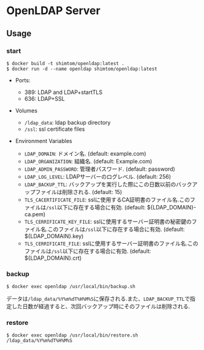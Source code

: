 # OpenLDAP Server

## Usage
### start
```
$ docker build -t shimtom/openldap:latest .
$ docker run -d --name openldap shimtom/openldap:latest
```

* Ports:
    - 389: LDAP and LDAP+startTLS
    - 636: LDAP+SSL

* Volumes
    - `/ldap_data`: ldap backup directory
    - `/ssl`: ssl certificate files

* Environment Variables
    - `LDAP_DOMAIN`: ドメイン名. (default: example.com)
    - `LDAP_ORGANIZATION`: 組織名. (default: Example.com)
    - `LDAP_ADMIN_PASSWORD`: 管理者パスワード. (default: password)
    - `LDAP_LOG_LEVEL`: LDAPサーバーのログレベル. (default: 256)
    - `LDAP_BACKUP_TTL`: バックアップを実行した際にこの日数以前のバックアップファイルは削除される. (default: 15)
    - `TLS_CACERTIFICATE_FILE`: sslに使用するCA証明書のファイル名.このファイルは`/ssl`以下に存在する場合に有効. (default: ${LDAP_DOMAIN}-ca.pem)
    - `TLS_CERRIFICATE_KEY_FILE`: sslに使用するサーバー証明書の秘密鍵のファイル名.このファイルは`/ssl`以下に存在する場合に有効. (default: ${LDAP_DOMAIN}.key)
    - `TLS_CERRIFICATE_FILE`: sslに使用するサーバー証明書のファイル名.このファイルは`/ssl`以下に存在する場合に有効. (default: ${LDAP_DOMAIN}.crt)

### backup
```
$ docker exec openldap /usr/local/bin/backup.sh
```
データは`/ldap_data/%Y%m%dT%H%M%S`に保存される.また、`LDAP_BACKUP_TTL`で指定した日数が経過すると、次回バックアップ時にそのファイルは削除される.

### restore
```
$ docker exec openldap /usr/local/bin/restore.sh /ldap_data/%Y%m%dT%H%M%S
```
